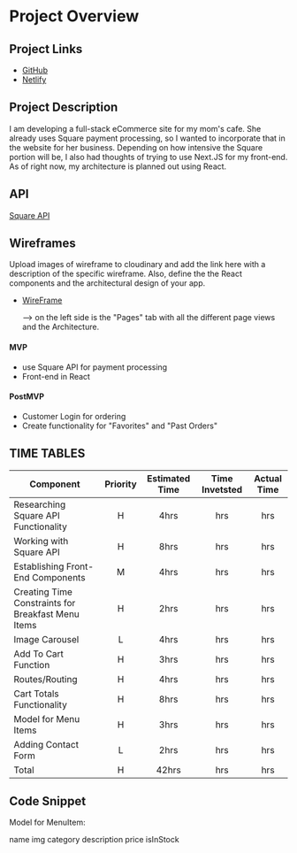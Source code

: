 # Project Overview

## Project Links

- [GitHub](https://github.com/smwellmer/capstone)
- [Netlify](https://stagecoach-cafe.netlify.app/)

## Project Description

I am developing a full-stack eCommerce site for my mom's cafe. She already uses Square payment processing, so I wanted to incorporate that in the website for her business. Depending on how intensive the Square portion will be, I also had thoughts of trying to use Next.JS for my front-end.
As of right now, my architecture is planned out using React. 

## API

[Square API](https://developer.squareup.com/reference/square)



## Wireframes

Upload images of wireframe to cloudinary and add the link here with a description of the specific wireframe. Also, define the the React components and the architectural design of your app.

- [WireFrame](https://app.moqups.com/nW8lRqOM9H/edit/page/ad64222d5)

	--> on the left side is the "Pages" tab with all the different page views and the Architecture.




#### MVP
- use Square API for payment processing
- Front-end in React


#### PostMVP
- Customer Login for ordering
- Create functionality for "Favorites" and "Past Orders"

## TIME TABLES

| Component | Priority | Estimated Time | Time Invetsted | Actual Time |
| --- | :---: |  :---: | :---: | :---: |
| Researching Square API Functionality  | H | 4hrs| hrs | hrs |
| Working with Square API | H | 8hrs| hrs | hrs |
| Establishing Front-End Components| M | 4hrs| hrs | hrs |
| Creating Time Constraints for Breakfast Menu Items | H | 2hrs| hrs | hrs |
| Image Carousel | L | 4hrs| hrs | hrs |
| Add To Cart Function| H | 3hrs| hrs | hrs |
| Routes/Routing | H | 4hrs| hrs | hrs |
| Cart Totals Functionality | H | 8hrs| hrs | hrs |
| Model for Menu Items | H | 3hrs| hrs | hrs |
| Adding Contact Form | L | 2hrs| hrs | hrs |
| Total | H | 42hrs| hrs | hrs |



## Code Snippet



Model for MenuItem:

name
img
category
description
price 
isInStock
